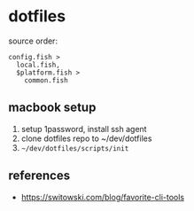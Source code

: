 # dotfiles

source order: 

```
config.fish > 
  local.fish, 
  $platform.fish > 
    common.fish
```

## macbook setup

1. setup 1password, install ssh agent
2. clone dotfiles repo to ~/dev/dotfiles
3. `~/dev/dotfiles/scripts/init`

## references

* https://switowski.com/blog/favorite-cli-tools
